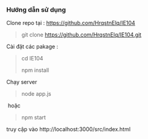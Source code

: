 ### Hướng dẫn sử dụng 

Clone repo tại : https://github.com/HrqstnElq/IE104

> git clone https://github.com/HrqstnElq/IE104.git

Cài đặt các pakage :

> cd IE104 
>
> npm install 

Chạy server 

> node app.js 

​	hoặc 

> npm start



truy cập vào http://localhost:3000/src/index.html